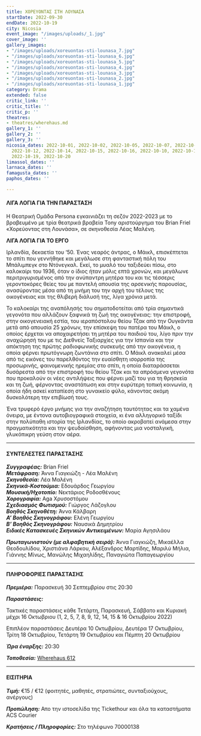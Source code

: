 ```yaml
---
title: ΧΟΡΕΥΟΝΤΑΣ ΣΤΗ ΛΟΥΝΑΣΑ
startDate: 2022-09-30
endDate: 2022-10-19
city: Nicosia
event_image: "/images/uploads/_1.jpg"
cover_image: ''
gallery_images:
- "/images/uploads/xoreuontas-sti-lounasa_7.jpg"
- "/images/uploads/xoreuontas-sti-lounasa_6.jpg"
- "/images/uploads/xoreuontas-sti-lounasa_5.jpg"
- "/images/uploads/xoreuontas-sti-lounasa_4.jpg"
- "/images/uploads/xoreuontas-sti-lounasa_3.jpg"
- "/images/uploads/xoreuontas-sti-lounasa_2.jpg"
- "/images/uploads/xoreuontas-sti-lounasa_1.jpg"
category: Drama
extended: false
critic_link: ''
critic_title: ''
critic_p: ''
theatres:
- theatres/wherehaus.md
gallery_1: ''
gallery_2: ''
gallery_3: ''
nicosia_dates: 2022-10-01, 2022-10-02, 2022-10-05, 2022-10-07, 2022-10-08, 2022-10-09,
  2022-10-12, 2022-10-14, 2022-10-15, 2022-10-16, 2022-10-10, 2022-10-17, 2022-10-18,
  2022-10-19, 2022-10-20
limassol_dates: ''
larnaca_dates: ''
famagusta_dates: ''
paphos_dates: ''

---
```

#### ΛΙΓΑ ΛΟΓΙΑ ΓΙΑ ΤΗΝ ΠΑΡΑΣΤΑΣΗ

Η Θεατρική Ομάδα Persona εγκαινιάζει τη σεζόν 2022-2023 με το βραβευμένο με τρία θεατρικά βραβεία Tony αριστούργημα του Brian Friel «Χορεύοντας στη Λουνάσα», σε σκηνοθεσία Λέας Μαλένη.

**ΛΙΓΑ ΛΟΓΙΑ ΓΙΑ ΤΟ ΕΡΓΟ**

Ιρλανδία, δεκαετία του ‘50. Ένας νεαρός άντρας, ο Μάικλ, επισκέπτεται το σπίτι που γεννήθηκε και μεγάλωσε στη φανταστική πόλη του Μπάλιμπεγκ στο Ντόνεγκαλ. Εκεί, το μυαλό του ταξιδεύει πίσω, στο καλοκαίρι του 1936, όταν ο ίδιος ήταν μόλις επτά χρονών, και μεγάλωνε περιτριγυρισμένος από την ανύπαντρη μητέρα του και τις τέσσερις γεροντοκόρες θείες του με παντελή απουσία της αρσενικής παρουσίας, ανασύροντας μέσα από τη μνήμη του την αρχή του τέλους της οικογένειας και της θλιβερή διάλυσή της, λίγα χρόνια μετά.

Το καλοκαίρι της αναπόλησής του σηματοδοτείται από τρία σημαντικά γεγονότα που αλλάζουν ξαφνικά τη ζωή της οικογένειας: την επιστροφή, στην οικογενειακή εστία, του ιεραπόστολου θείου Τζακ από την Ουγκάντα μετά από απουσία 25 χρόνων, την επίσκεψη του πατέρα του Μάικλ, ο οποίος έρχεται να αποχαιρετήσει τη μητέρα του παιδιού του, λίγο πριν την αναχώρησή του με τις Διεθνείς Ταξιαρχίες για την Ισπανία και την απόκτηση της πρώτης ραδιοφωνικής συσκευής από την οικογένεια, η οποία φέρνει πρωτόγνωρη ζωντάνια στο σπίτι.  Ο Μάικλ ανακαλεί μέσα από τις εικόνες του παρελθόντος την ευαίσθητη ισορροπία της προσωρινής, φαινομενικής ηρεμίας στο σπίτι, η οποία διαταράσσεται δυσάρεστα από την επιστροφή του θείου Τζακ και τα απρόσμενα γεγονότα που προκαλούν οι νέες αντιλήψεις που φέρνει μαζί του για τη θρησκεία και τη ζωή, φέρνοντας αναστάτωση και στην ευρύτερη τοπική κοινωνία, η οποία ήδη ασκεί καταπίεση στο γυναικείο φύλο, κάνοντας ακόμη δυσκολότερη την επιβίωσή τους.

Ένα τρυφερό έργο μνήμης για την αναζήτηση ταυτότητας και τα χαμένα όνειρα, με έντονα αυτοβιογραφικά στοιχεία, κι ένα αλληγορικό ταξίδι στην πολύπαθη ιστορία της Ιρλανδίας, το οποίο ακροβατεί ανάμεσα στην πραγματικότητα και την ψευδαίσθηση, αφήνοντας μια νοσταλγική, γλυκόπικρη γεύση στον αέρα.

***

#### ΣΥΝΤΕΛΕΣΤΕΣ ΠΑΡΑΣΤΑΣΗΣ

**_Συγγραφέας:_** Brian Friel  
**_Μετάφραση:_** Άννα Γιαγκιώζη - Λέα Μαλένη  
**_Σκηνοθεσία:_** Λέα Μαλένη  
**_Σκηνικά-Κοστούμια:_** Εδουάρδος Γεωργίου  
**_Μουσική/Ηχοτοπίο:_** Νεκτάριος Ροδοσθένους  
**_Χορογραφία:_** Aga Χρυσοστόμου  
**_Σχεδιασμός Φωτισμού:_** Γιώργος Λάζογλου  
**_Βοηθός Σκηνοθέτη:_** Άννα Κάλβαρη  
**_Α’ Βοηθός Σκηνογράφου:_** Ελένη Γεωργίου  
**_Β’ Βοηθός Σκηνογράφου:_** Ναυσικά Δημητρίου  
**_Ειδικές Κατασκευές Σκηνικών Αντικειμένων:_** Μαρία Αγησιλάου

**_Πρωταγωνιστούν (με αλφαβητική σειρά):_** Άννα Γιαγκιώζη, Μικαέλλα Θεοδουλίδου, Χριστιάνα Λάρκου, Αλέξανδρος Μαρτίδης, Μαριλύ Μήλια, Γιάννης Μίνως, Μανώλης Μιχαηλίδης, Παναγιώτα Παπαγεωργίου

***

#### ΠΛΗΡΟΦΟΡΙΕΣ ΠΑΡΑΣΤΑΣΗΣ

**_Πρεμιέρα:_** Παρασκευή 30 Σεπτεμβρίου στις 20:30

**_Παραστάσεις:_**

Τακτικές παραστάσεις κάθε Τετάρτη, Παρασκευή, Σάββατο και Κυριακή μέχρι 16 Οκτωβριου (1, 2, 5, 7, 8, 9, 12, 14, 15 & 16 Οκτωβρίου 2022)

Επιπλέον παραστάσεις Δευτέρα 10 Οκτωβρίου, Δευτέρα 17 Οκτωβρίου, Τρίτη 18 Οκτωβρίου, Τετάρτη 19 Οκτωβρίου και Πέμπτη 20 Οκτωβρίου

**_Ώρα έναρξης:_** 20:30

**_Τοποθεσία:_** [Wherehaus 612](?#map)

***

#### ΕΙΣΙΤΗΡΙΑ

**_Τιμή:_** €15 / €12 (φοιτητές, μαθητές, στρατιώτες, συνταξιούχους, ανέργους)

**_Προπώληση:_** Απο την ιστοσελίδα της Tickethour και όλα τα καταστήματα ACS Courier

**_Κρατήσεις / Πληροφορίες:_** Στο τηλέφωνο 70000138